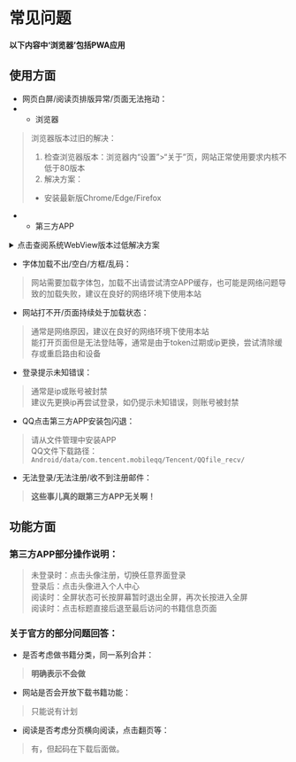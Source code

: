 # 常见问题
#### 以下内容中‘浏览器’包括PWA应用

## 使用方面

- 网页白屏/阅读页排版异常/页面无法拖动：
- - 浏览器

> 浏览器版本过旧的解决：
> 1. 检查浏览器版本：浏览器内“设置”>“关于”页，网站正常使用要求内核不低于80版本
> 2. 解决方案：
> - 安装最新版Chrome/Edge/Firefox

- - 第三方APP

<details markdown='1'><summary>点击查阅系统WebView版本过低解决方案</summary>

> ### WebView版本过旧的尝试性解决：
> #### 第三方APP检查WebView版本：APP内“关于”页，网站正常使用要求不低于80版本
> #### 解决方案
> 1. 安装群文件`Android System WebView`(或从别处下载)
> - 如果手机用的是原生WebView，这时就应该已经正常了，如果是定制版，请继续往下看
> 2. 设置→关于手机→连点“软件版本号”启用开发者选项
> 3. 设置→开发者选项→WebView实现→看看有没有新安装的WebView的选项
> 4. 如果有，就换到新安装的WebView，如果没有，就换手机//换官方APP//百度一下你的手机型号怎么升级WebView

</details>

- 字体加载不出/空白/方框/乱码：

> 网站需要加载字体包，加载不出请尝试清空APP缓存，也可能是网络问题导致的加载失败，建议在良好的网络环境下使用本站

- 网站打不开/页面持续处于加载状态：

> 通常是网络原因，建议在良好的网络环境下使用本站  
> 能打开页面但是无法登陆等，通常是由于token过期或ip更换，尝试清除缓存或重启路由和设备

- 登录提示未知错误：

> 通常是ip或账号被封禁  
> 建议先更换ip再尝试登录，如仍提示未知错误，则账号被封禁

- QQ点击第三方APP安装包闪退：

> 请从文件管理中安装APP  
> QQ文件下载路径：`Android/data/com.tencent.mobileqq/Tencent/QQfile_recv/`

- 无法登录/无法注册/收不到注册邮件：

> **这些事儿真的跟第三方APP无关啊！**

## 功能方面
### 第三方APP部分操作说明：
> 未登录时：点击头像注册，切换任意界面登录  
> 登录后：点击头像进入个人中心  
> 阅读时：全屏状态可长按屏幕暂时退出全屏，再次长按进入全屏  
> 阅读时：点击标题直接后退至最后访问的书籍信息页面  

### 关于官方的部分问题回答：

- 是否考虑做书籍分类，同一系列合并：

> **明确表示不会做**

- 网站是否会开放下载书籍功能：

> 只能说有计划

- 阅读是否考虑分页横向阅读，点击翻页等：

> 有，但起码在下载后面做。
